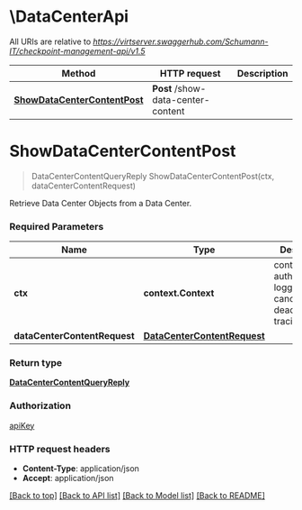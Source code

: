 # \DataCenterApi

All URIs are relative to *https://virtserver.swaggerhub.com/Schumann-IT/checkpoint-management-api/v1.5*

Method | HTTP request | Description
------------- | ------------- | -------------
[**ShowDataCenterContentPost**](DataCenterApi.md#ShowDataCenterContentPost) | **Post** /show-data-center-content | 


# **ShowDataCenterContentPost**
> DataCenterContentQueryReply ShowDataCenterContentPost(ctx, dataCenterContentRequest)


Retrieve Data Center Objects from a Data Center.

### Required Parameters

Name | Type | Description  | Notes
------------- | ------------- | ------------- | -------------
 **ctx** | **context.Context** | context for authentication, logging, cancellation, deadlines, tracing, etc.
  **dataCenterContentRequest** | [**DataCenterContentRequest**](DataCenterContentRequest.md)|  | 

### Return type

[**DataCenterContentQueryReply**](DataCenterContentQueryReply.md)

### Authorization

[apiKey](../README.md#apiKey)

### HTTP request headers

 - **Content-Type**: application/json
 - **Accept**: application/json

[[Back to top]](#) [[Back to API list]](../README.md#documentation-for-api-endpoints) [[Back to Model list]](../README.md#documentation-for-models) [[Back to README]](../README.md)

